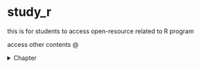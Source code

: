 # study_r
this is for students to access open-resource related to R program

access other contents @
<details>
<summary> Chapter </summary>
<ul><li><url>https://amaiesc.github.io/study_r/Chap1.html</url></li>
<ul><li> TBC </li></ul>
</details>
